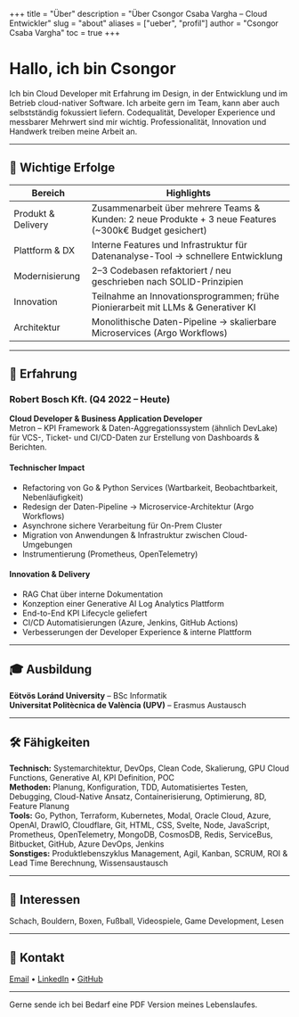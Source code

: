 +++
title = "Über"
description = "Über Csongor Csaba Vargha – Cloud Entwickler"
slug = "about"
aliases = ["ueber", "profil"]
author = "Csongor Csaba Vargha"
toc = true
+++

# Hallo, ich bin Csongor

Ich bin Cloud Developer mit Erfahrung im Design, in der Entwicklung und im Betrieb cloud-nativer Software. Ich arbeite gern im Team, kann aber auch selbstständig fokussiert liefern. Codequalität, Developer Experience und messbarer Mehrwert sind mir wichtig. Professionalität, Innovation und Handwerk treiben meine Arbeit an.

---

## 🚀 Wichtige Erfolge

| Bereich | Highlights |
|---------|-----------|
| Produkt & Delivery | Zusammenarbeit über mehrere Teams & Kunden: 2 neue Produkte + 3 neue Features (~300k€ Budget gesichert) |
| Plattform & DX | Interne Features und Infrastruktur für Datenanalyse-Tool -> schnellere Entwicklung |
| Modernisierung | 2–3 Codebasen refaktoriert / neu geschrieben nach SOLID-Prinzipien |
| Innovation | Teilnahme an Innovationsprogrammen; frühe Pionierarbeit mit LLMs & Generativer KI |
| Architektur | Monolithische Daten-Pipeline → skalierbare Microservices (Argo Workflows) |

---

## 💼 Erfahrung

### Robert Bosch Kft. (Q4 2022 – Heute)  
**Cloud Developer & Business Application Developer**  
Metron – KPI Framework & Daten-Aggregationssystem (ähnlich DevLake) für VCS-, Ticket- und CI/CD-Daten zur Erstellung von Dashboards & Berichten.

#### Technischer Impact
- Refactoring von Go & Python Services (Wartbarkeit, Beobachtbarkeit, Nebenläufigkeit)
- Redesign der Daten-Pipeline → Microservice-Architektur (Argo Workflows)
- Asynchrone sichere Verarbeitung für On-Prem Cluster
- Migration von Anwendungen & Infrastruktur zwischen Cloud-Umgebungen
- Instrumentierung (Prometheus, OpenTelemetry)

#### Innovation & Delivery
- RAG Chat über interne Dokumentation
- Konzeption einer Generative AI Log Analytics Plattform
- End-to-End KPI Lifecycle geliefert
- CI/CD Automatisierungen (Azure, Jenkins, GitHub Actions)
- Verbesserungen der Developer Experience & interne Plattform

---

## 🎓 Ausbildung
**Eötvös Loránd University** – BSc Informatik  
**Universitat Politècnica de València (UPV)** – Erasmus Austausch

---

## 🛠 Fähigkeiten
**Technisch:** Systemarchitektur, DevOps, Clean Code, Skalierung, GPU Cloud Functions, Generative AI, KPI Definition, POC  
**Methoden:** Planung, Konfiguration, TDD, Automatisiertes Testen, Debugging, Cloud-Native Ansatz, Containerisierung, Optimierung, 8D, Feature Planung  
**Tools:** Go, Python, Terraform, Kubernetes, Modal, Oracle Cloud, Azure, OpenAI, DrawIO, Cloudflare, Git, HTML, CSS, Svelte, Node, JavaScript, Prometheus, OpenTelemetry, MongoDB, CosmosDB, Redis, ServiceBus, Bitbucket, GitHub, Azure DevOps, Jenkins  
**Sonstiges:** Produktlebenszyklus Management, Agil, Kanban, SCRUM, ROI & Lead Time Berechnung, Wissensaustausch

---

## 🧩 Interessen
Schach, Bouldern, Boxen, Fußball, Videospiele, Game Development, Lesen

---

## 🔗 Kontakt
[Email](mailto:varghacsongorcsaba@gmail.com) • [LinkedIn](https://www.linkedin.com/in/csongorcsabavargha/) • [GitHub](https://github.com/vcscsvcscs)

---
Gerne sende ich bei Bedarf eine PDF Version meines Lebenslaufes.
